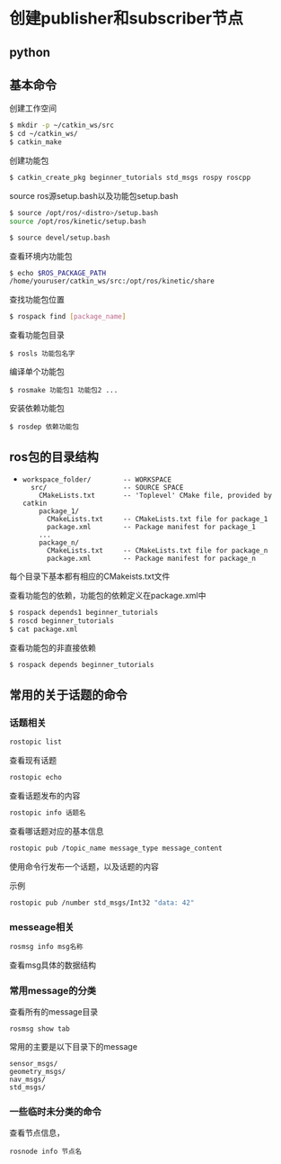 # 创建publisher和subscriber节点

## python

## 基本命令

创建工作空间

```sh
$ mkdir -p ~/catkin_ws/src
$ cd ~/catkin_ws/
$ catkin_make
```

创建功能包

```sh
$ catkin_create_pkg beginner_tutorials std_msgs rospy roscpp
```

source ros源setup.bash以及功能包setup.bash

```sh
$ source /opt/ros/<distro>/setup.bash
source /opt/ros/kinetic/setup.bash

$ source devel/setup.bash
```

查看环境内功能包

```sh
$ echo $ROS_PACKAGE_PATH
/home/youruser/catkin_ws/src:/opt/ros/kinetic/share
```

查找功能包位置

```sh
$ rospack find [package_name]
```

查看功能包目录

```
$ rosls 功能包名字
```

编译单个功能包

```
$ rosmake 功能包1 功能包2 ...
```

安装依赖功能包

```
$ rosdep 依赖功能包
```



## ros包的目录结构

- ```
  workspace_folder/        -- WORKSPACE
    src/                   -- SOURCE SPACE
      CMakeLists.txt       -- 'Toplevel' CMake file, provided by catkin
      package_1/
        CMakeLists.txt     -- CMakeLists.txt file for package_1
        package.xml        -- Package manifest for package_1
      ...
      package_n/
        CMakeLists.txt     -- CMakeLists.txt file for package_n
        package.xml        -- Package manifest for package_n
  ```

每个目录下基本都有相应的CMakeists.txt文件

查看功能包的依赖，功能包的依赖定义在package.xml中

```sh
$ rospack depends1 beginner_tutorials
$ roscd beginner_tutorials
$ cat package.xml
```

查看功能包的非直接依赖

```sh
$ rospack depends beginner_tutorials
```



## 常用的关于话题的命令

### 话题相关

```sh
rostopic list
```

查看现有话题

```sh
rostopic echo
```

查看话题发布的内容

```sh
rostopic info 话题名
```

查看哪话题对应的基本信息

```sh
rostopic pub /topic_name message_type message_content
```

使用命令行发布一个话题，以及话题的内容

示例

```sh
rostopic pub /number std_msgs/Int32 "data: 42"
```



### messeage相关

```sh
rosmsg info msg名称
```

查看msg具体的数据结构

### 常用message的分类

查看所有的message目录

```
rosmsg show tab
```

常用的主要是以下目录下的message

```
sensor_msgs/
geometry_msgs/
nav_msgs/
std_msgs/
```



### 一些临时未分类的命令

查看节点信息，

```
rosnode info 节点名
```



























